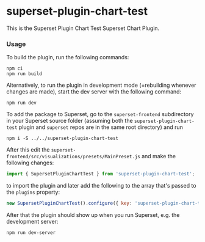 # superset-plugin-chart-test

This is the Superset Plugin Chart Test Superset Chart Plugin.

### Usage

To build the plugin, run the following commands:

```
npm ci
npm run build
```

Alternatively, to run the plugin in development mode (=rebuilding whenever changes are made), start the dev server with the following command:

```
npm run dev
```

To add the package to Superset, go to the `superset-frontend` subdirectory in your Superset source folder (assuming both the `superset-plugin-chart-test` plugin and `superset` repos are in the same root directory) and run
```
npm i -S ../../superset-plugin-chart-test
```

After this edit the `superset-frontend/src/visualizations/presets/MainPreset.js` and make the following changes:

```js
import { SupersetPluginChartTest } from 'superset-plugin-chart-test';
```

to import the plugin and later add the following to the array that's passed to the `plugins` property:
```js
new SupersetPluginChartTest().configure({ key: 'superset-plugin-chart-test' }),
```

After that the plugin should show up when you run Superset, e.g. the development server:

```
npm run dev-server
```
